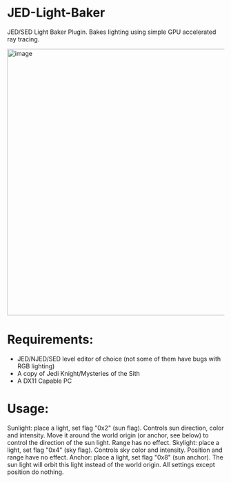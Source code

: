 # JED-Light-Baker
JED/SED Light Baker Plugin. Bakes lighting using simple GPU accelerated ray tracing.

<img width="717" height="617" alt="image" src="https://github.com/user-attachments/assets/a323245a-a864-4fa4-93bc-290bdca37dfa" />

# Requirements:
- JED/NJED/SED level editor of choice (not some of them have bugs with RGB lighting)
- A copy of Jedi Knight/Mysteries of the Sith
- A DX11 Capable PC

# Usage:

Sunlight: place a light, set flag "0x2" (sun flag). Controls sun direction, color and intensity. Move it around the world origin (or anchor, see below) to control the direction of the sun light. Range has no effect.
Skylight: place a light, set flag "0x4" (sky flag). Controls sky color and intensity. Position and range have no effect.
Anchor: place a light, set flag "0x8" (sun anchor). The sun light will orbit this light instead of the world origin. All settings except position do nothing.
